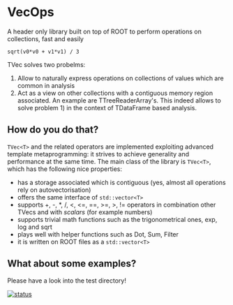 # VecOps
A header only library built on top of ROOT to perform operations on collections, fast and easily
```
sqrt(v0*v0 + v1*v1) / 3
```

TVec<T> solves two probelms:
1) Allow to naturally express operations on collections of values which are common in analysis
2) Act as a view on other collections with a contiguous memory region associated. An example are TTreeReaderArray's. This indeed allows to solve problem 1) in the context of TDataFrame based analysis.

## How do you do that?
```TVec<T>``` and the related operators are implemented exploiting advanced template metaprogramming: it strives to achieve generality and performance at the same time.
The main class of the library is ```TVec<T>```, which has the following nice properties:
- has a storage associated which is contiguous (yes, almost all operations rely on autovectorisation)
- offers the same interface of ```std::vector<T>```
- supports +, -, *, /, <, <=, ==, >=, >, != operators in combination other TVec<T>s and with *scalars* (for example numbers)
- supports trivial math functions such as the trigonometrical ones, exp, log and sqrt
- plays well with helper functions such as Dot, Sum, Filter
- it is written on ROOT files as a ```std::vector<T>```

## What about some examples?
Please have a look into the test directory!

[![status](https://travis-ci.org/dpiparo/VecOps.svg?branch=master)](https://travis-ci.org/dpiparo/VecOps#)
